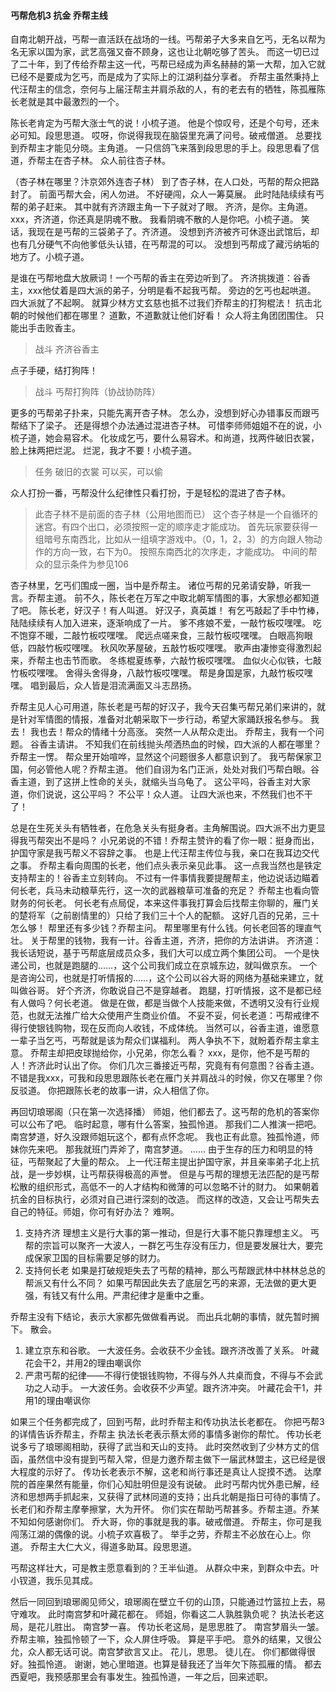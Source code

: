 #### 丐帮危机3 抗金 乔帮主线
自南北朝开战，丐帮一直活跃在战场的一线。丐帮弟子大多来自乞丐，无名以帮为名无家以国为家，武艺高强又奋不顾身，这也让北朝吃够了苦头。
而这一切已过了二十年，到了传给乔帮主这一代，丐帮已经成为声名赫赫的第一大帮，加入它就已经不是要成为乞丐，而是成为了实际上的江湖利益分享者。
乔帮主虽然秉持上代汪帮主的信念，奈何与上届汪帮主并肩杀敌的人，有的老去有的牺牲，陈孤雁陈长老就是其中最激烈的一个。

陈长老肯定为丐帮大涨士气的说！小梳子道。
他是个惊叹号，还是个句号，还未必可知。段思思道。
哎呀，你说得我现在脑袋里充满了问号。破戒僧道。
总要找到乔帮主才能见分晓。主角道。
一只信鸽飞来落到段思思的手上。段思思看了信道，乔帮主在杏子林。
众人前往杏子林。

（杏子林在哪里？汴京郊外连杏子林）
到了杏子林，在人口处，丐帮的帮众把路封了。
前面丐帮大会，闲人勿进。
不好硬闯，众人一筹莫展。
此时陆陆续续有丐帮的弟子赶来。
其中就有齐济跟主角一下子就对了眼。
齐济，是你。主角道。
xxx，齐济道，你还真是阴魂不散。
我看阴魂不散的人是你吧。小梳子道。
笑话，我现在是丐帮的三袋弟子了。齐济道。
没想到齐济被齐可休逐出武馆后，却也有几分硬气不向他爹低头认错，在丐帮混的可以。
没想到丐帮成了藏污纳垢的地方了。小梳子道。

是谁在丐帮地盘大放厥词！一个丐帮的香主在旁边听到了。
齐济挑拨道：谷香主，xxx他仗着是四大派的弟子，分明是看不起我丐帮。
旁边的乞丐也起哄道。
四大派就了不起啊。
就算少林方丈玄慈也抵不过我们乔帮主的打狗棍法！
抗击北朝的时候他们都在哪里？
道歉，不道歉就让他们好看！
众人将主角团团围住。
只能出手击败香主。
> 战斗 齐济谷香主

点子手硬，结打狗阵！
> 战斗 丐帮打狗阵（协战协防阵）

更多的丐帮弟子扑来，只能先离开杏子林。
怎么办，没想到好心办错事反而跟丐帮结下了梁子。
还是得想个办法通过混进杏子林。
可惜李师师姐姐不在的说，小梳子道，她会易容术。
化妆成乞丐，要什么易容术。和尚道，找两件破旧衣裳，脸上抹两把烂泥。
烂泥，我才不要！小梳子道。

>任务 破旧的衣裳
可以买，可以偷

众人打扮一番，丐帮没什么纪律性只看打扮，于是轻松的混进了杏子林。

> 此杏子林不是前面的杏子林（公用地图而已）
这个杏子林是一个自循环的迷宫。有四个出口，必须按照一定的顺序走才能成功。
首先玩家要获得一组暗号东南西北，比如从一组填字游戏中。（0，1，2，3）的方向跟人物动作的方向一致，右下为0。
按照东南西北的次序走，才能成功。
中间的帮众的显示条件为参见106

杏子林里，乞丐们围成一圈，当中是乔帮主。
诸位丐帮的兄弟请安静，听我一言。乔帮主道。
前不久，陈长老在万军之中取北朝军情图的事，大家想必都知道了吧。
陈长老，好汉子！有人叫道。
好汉子，真英雄！
有乞丐敲起了手中竹棒，陆陆续续有人加入进来，逐渐响成了一片。
爹不疼娘不爱，一敲竹板哎嘿嘿。
吃不饱穿不暖，二敲竹板哎嘿嘿。
爬远点嗟来食，三敲竹板哎嘿嘿。
白眼高狗眼低，四敲竹板哎嘿嘿。
秋风吹茅屋破，五敲竹板哎嘿嘿。
歌声由凄惨变得激烈起来，乔帮主也击节而歌。
冬练棍夏练拳，六敲竹板哎嘿嘿。
血似火心似铁，七敲竹板哎嘿嘿。
舍得头舍得身，八敲竹板哎嘿嘿。
帮是身国是家，九敲竹板哎嘿嘿。
唱到最后，众人皆是泪流满面又斗志昂扬。

乔帮主见人心可用道，陈长老是丐帮的好汉子，我今天召集丐帮兄弟们来讲的，就是针对军情图的情报，准备对北朝采取下一步行动，希望大家踊跃报名参与。
我去！
我也去！帮众的情绪十分高涨。
突然一人从帮众走出。
乔帮主，我有一个问题。
谷香主请讲。
不知我们在前线抛头颅洒热血的时候，四大派的人都在哪里？
乔帮主一愣。
帮众里开始喧哗，显然这个问题很多人都意识到了。
我丐帮保家卫国，何必管他人呢？乔帮主道。
他们自诩为名门正派，处处对我们丐帮白眼。谷香主道，到了这拼上性命的关头，就缩头当乌龟了。
这公平吗，谷香主对大家道，你们说说，这公平吗？
不公平！众人道。
让四大派也来，不然我们也不干了！

总是在生死关头有牺牲者，在危急关头有挺身者。主角解围说。四大派不出力更显得我丐帮突出不是吗？
小兄弟说的不错！乔帮主赞许的看了你一眼：挺身而出，护国守家是我丐帮义不容辞之事。
也是上代汪帮主传位与我，亲口在我耳边交代之事。
乔帮主看向周围的长老，他们点头表示亲见此事。
这一点我当然也是铁定支持帮主的！谷香主立刻转向。
不过有一件事情我要提醒帮主，他边说话边瞄着何长老，兵马未动粮草先行，这一次的武器粮草可准备的充足？
乔帮主也看向管财务的何长老。
何长老有点局促，本来这件事我打算会后找帮主你聊的，雁门关的楚将军（之前剧情里的）只给了我们三十个人的配额。
这好几百的兄弟，三十怎么够！
帮里还有多少钱？乔帮主问。
帮里哪里有什么钱。何长老回答的理直气壮。
关于帮里的钱物，我有一计。谷香主道，齐济，把你的方法讲讲。
齐济道：我长话短说，基于丐帮底层成员众多，我们大可以成立两个集团公司。
一个是快递公司，也就是跑腿的……，这个公司我们成立在京城东边，就叫做京东。
一个是咨询公司，也就是打听情报的……，这个公司以谷大哥的网络为基础来建立，就叫做谷哥。
好个齐济，你敢说自己不是穿越者。
跑腿，打听情报，这不是都已经有人做吗？何长老道。
做是在做，都是当做个人技能来做，不透明又没有行业规范，也就无法推广给大众使用产生商业价值。
不妥不妥，何长老道：丐帮戒律不得行使银钱购物，现在反而向人收钱，不成体统。
当然可以，谷香主道，谁愿意一辈子当乞丐，丐帮就是该为帮众们谋福利。
两人争执不下，就盼着乔帮主拿主意。
乔帮主却把皮球抛给你，小兄弟，你怎么看？
xxx，是你，他不是丐帮的人！齐济此时认出了你。
你们几次三番接近丐帮，究竟有有何意图？谷香主道。
不错是我xxx，可我和段思思跟陈长老在雁门关并肩战斗的时候，你又在哪里？你反驳道。
你把跟陈长老的故事一讲，众人相信了你。

再回切琅琊阁（只在第一次选择播）
师姐，他们都去了。这丐帮的危机的答案你可以公布了吧。
临时起意，哪有什么答案，独孤怜道。
那我们二人推演一把吧。南宫梦道，好久没跟师姐玩这个，都有点怀念呢。
我也正有此意。独孤怜道，师妹你先来吧。
那我就班门弄斧了，南宫梦道。
……
由于生存的压力和明显的特征，丐帮聚起了大量的帮众。
上一代汪帮主提出护国守家，并且亲率弟子北上抗战，是一步妙棋，让丐帮获得极高的声誉。
但是与丐帮的理想无法匹配的是丐帮松散的组织形式，高低不一的人才结构和微薄的可以忽略不计的财力。
如果朝着抗金的目标执行，必须对自己进行深刻的改造。
而这样的改造，又会让丐帮失去自己的特征。师姐，你可有好办法？
难啊。

1. 支持齐济
理想主义是行大事的第一推动，但是行大事不能只靠理想主义。
丐帮的宗旨可以聚齐一大波人，一群乞丐生存没有压力，但是要发展壮大，要完成保家卫国的目标需要足够的财力。
2. 支持何长老
如果是打破规矩失去了丐帮的精神，那么丐帮跟武林中林林总总的帮派又有什么不同？
如果丐帮因此失去了底层乞丐的来源，无法做的更大更强，有钱又有什么用。严肃纪律才是重中之重。

乔帮主没有下结论，表示大家都先做做看再说。
而出兵北朝的事情，就先暂时搁下。
散会。

1. 建立京东和谷歌。
一大波任务。会收获不少金钱。跟齐济改善了关系。
叶藏花会干2，并用2的理由嘲讽你
2. 严肃丐帮的纪律——不得行使银钱购物，不得与外人共桌而食，不得与不会武功之人动手。
一大波任务。会收获不少声望。跟齐济冲突。
叶藏花会干1，并用1的理由嘲讽你

如果三个任务都完成了，回到丐帮，此时乔帮主和传功执法长老都在。
你把丐帮3的详情告诉乔帮主，乔帮主
执法长老表示蔡太师的事情多谢你的帮忙。
传功长老说多亏了琅琊阁相助，获得了武当和天山的支持。
此时突然收到了少林方丈的信函，虽然信中没有提到丐帮入常，但是力邀乔帮主做下一届武林盟主，这已经是很大程度的示好了。
传功长老表示不解，这老和尚行事还是真让人捉摸不透。
达摩院的首座果然有能量，你们心知肚明但是没有说破。
此时丐帮内忧外患已解，经济和思想两手抓起来，又获得了武林同道的支持；出兵北朝是指日可待的事情了。
长老们和乔帮主摩拳擦掌，大为开怀。
你们实在帮助丐帮甚多。乔帮主道。乔某不知如何感谢你们。
乔大哥，你的事就是我的事。破戒僧道。
乔帮主，你可是我闯荡江湖的偶像的说。小梳子欢喜极了。
举手之劳，乔帮主不必放在心上。你道。
乔帮主大仁大义，得道多助耳。段思思道。

丐帮这样壮大，可是教主愿意看到的？王半仙道。
从群众中来，到群众中去。叶小钗道，我乐见其成。

然后一同回到琅琊阁见师父，琅琊阁在壁立千仞的山顶，只能通过竹篮拉上去，易守难攻。
此时南宫梦和叶藏花都在。
师姐，你看这二人孰胜孰负呢？
执法长老这局，是花儿胜出。
南宫梦一喜。
传功长老这局，是思思胜了。
南宫梦眉头一皱。
乔帮主嘛，独孤怜顿了一下，众人屏住呼吸。
算是平手吧。
意外的结果，又很公允，众人都无话可说。南宫梦欲言又止。
花儿，思思。
徒儿在。
你们都做得很好。独孤怜道。
谢谢，她心里暗道。也算是替我还了当年欠下陈孤雁的情。
都去西夏吧，我预感那里会有事发生。独孤怜道，一年之后，回来述职。
